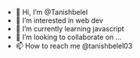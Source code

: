 - 👋 Hi, I’m @Tanishbelel
- 👀 I’m interested in web dev 
- 🌱 I’m currently learning javascript
- 💞️ I’m looking to collaborate on ...
- 📫 How to reach me @tanishbelel03

<!---
Tanishbelel/Tanishbelel is a ✨ special ✨ repository because its `README.md` (this file) appears on your GitHub profile.
You can click the Preview link to take a look at your changes.
--->
